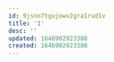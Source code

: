 ```yaml
---
id: 9jsnn7tgujowv2gra1rud1v
title: '1'
desc: ''
updated: 1646902923388
created: 1646902923388
---
```


